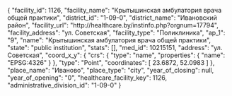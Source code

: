 {
    "facility_id": 1126,
    "facility_name": "Крытышинская амбулатория врача общей практики",
    "district_id": "1-09-0",
    "district_name": "Ивановский район",
    "facility_url": "http:\/\/healthcare.by\/instinfo.php?orgnum=17794",
    "facility_address": "ул. Советская",
    "facility_type": "Поликлиника",
    "ap_1": "9",
    "name": "Крытышинская амбулатория врача общей практики",
    "state": "public institution",
    "stats": [],
    "med_id": 10215151,
    "address": "ул. Советская",
    "coord_x_y": {
        "crs": {
            "type": "name",
            "properties": {
                "name": "EPSG:4326"
            }
        },
        "type": "Point",
        "coordinates": [
            23.6872,
            52.0983
        ]
    },
    "place_name": "Иваново",
    "place_type": "city",
    "year_of_closing": null,
    "year_of_opening": "0",
    "healthcare_facility_key": 1126,
    "administrative_division_id": "1-09-0"
}